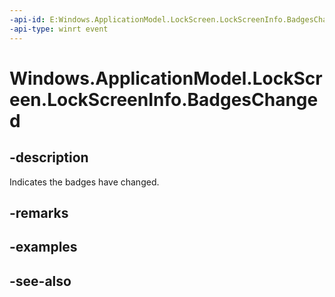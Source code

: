 ```yaml
---
-api-id: E:Windows.ApplicationModel.LockScreen.LockScreenInfo.BadgesChanged
-api-type: winrt event
---
```


<!-- Event syntax
public event Windows.Foundation.TypedEventHandler BadgesChanged<Windows.ApplicationModel.LockScreen.LockScreenInfo,  object>
-->

# Windows.ApplicationModel.LockScreen.LockScreenInfo.BadgesChanged

## -description
Indicates the badges have changed.

## -remarks

## -examples

## -see-also
